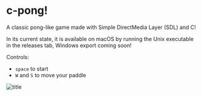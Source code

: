 # c-pong!

A classic pong-like game made with Simple DirectMedia Layer (SDL) and C!

In its current state, it is available on macOS by running the Unix executable in the releases tab, Windows export coming soon!

Controls:
- `space` to start
- `W` and `S` to move your paddle

![title](https://cloud-40rb6u7xs-hack-club-bot.vercel.app/0image.png)
